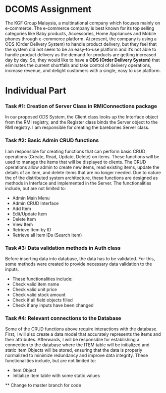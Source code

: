 # DCOMS Assignment 
  The KGF Group Malaysia, a multinational company which focuses mainly on e-commerce. The e-commerce company is best known for its top selling categories like Baby products, Accessories, Home Appliances and Mobile phones through e-commerce platform. At present, the company is using a ODS (Order Delivery System) to handle product delivery, but they feel that the system did not seem to be an easy-to-use platform and it’s not able to handle product delivery as the demand for products are getting increased day by day. So, they would like to have a **ODS (Order Delivery System)** that eliminates the current shortfalls and take control of delivery operations, increase revenue, and delight customers with a single, easy to use platform. 

# **Individual Part**
### Task #1: Creation of Server Class in RMIConnections package
In our proposed ODS System, the Client class looks up the Interface object from the RMI registry, and the Register class binds the Server object to the RMI registry. I am responsible for creating the barebones Server class.

### Task #2: Basic Admin CRUD functions 
I am responsible for creating functions that can perform basic CRUD operations (Create, Read, Update, Delete) on items. These functions will be used to manage the items that will be displayed to clients. The CRUD operations allow admin to create new items, read existing items, update the details of an item, and delete items that are no longer needed. Due to nature the of the distributed system architecture, these functions are designed as methods in Interface and implemented in the Server. 
The functionalities include, but are not limited to:
- Admin Main Menu 
- Admin CRUD Interface
- Add Item 
- Edit/Update Item
- Delete Item
- View Item
- Retrieve Item by ID
- Retrieve all Item IDs (Search Item)
 
### Task #3: Data validation methods in Auth class
Before inserting data into database, the data has to be validated. For this, some methods were created to provide necessary data validation to the inputs. 
- These functionalities include:
- Check valid item name
- Check valid unit price
- Check valid stock amount
- Check if all field objects filled
- Check if any inputs have been changed

### Task #4: Relevant connections to the Database
Some of the CRUD functions above require interactions with the database. First, I will also create a data model that accurately represents the items and their attributes. Afterwards, I will be responsible for establishing a connection to the database where the ITEM table will be initialized and static Item Objects will be stored, ensuring that the data is properly normalized to minimize redundancy and improve data integrity. 
These functionalities include, but are not limited to:
- Item Object
- Initialize Item table with some static values



** Change to master branch for code
